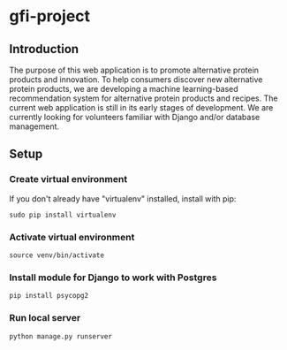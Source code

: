 # gfi-project

## Introduction
The purpose of this web application is to promote alternative protein products and innovation. To help consumers discover new alternative protein products, we are developing a machine learning-based recommendation system for alternative protein products and recipes. The current web application is still in its early stages of development. We are currently looking for volunteers familiar with Django and/or database management.

## Setup

### Create virtual environment
If you don't already have "virtualenv" installed, install with pip:

``` 
sudo pip install virtualenv
```

### Activate virtual environment

``` 
source venv/bin/activate
```

### Install module for Django to work with Postgres
```
pip install psycopg2
```

### Run local server
``` 
python manage.py runserver
```

